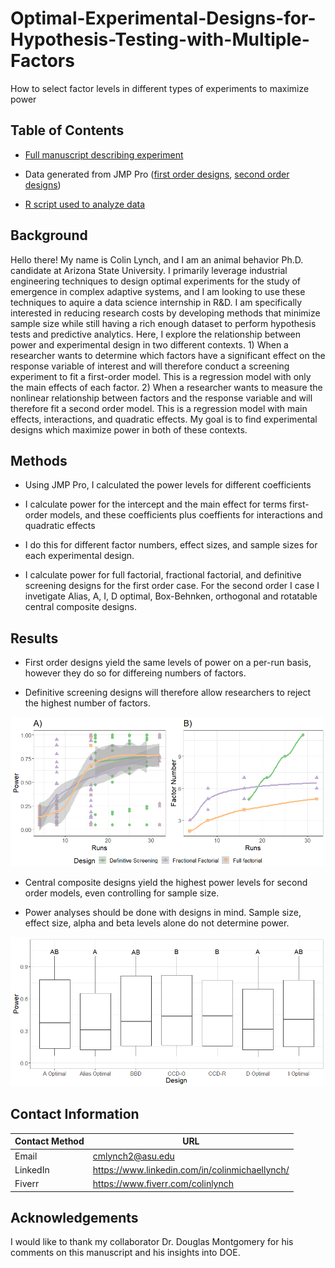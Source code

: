 # Optimal-Experimental-Designs-for-Hypothesis-Testing-with-Multiple-Factors
How to select factor levels in different types of experiments to maximize power 

## Table of Contents

* [Full manuscript describing experiment](https://github.com/colinmichaellynch/Optimal-Experimental-Designs-for-Hypothesis-Testing-with-Multiple-Factors/blob/main/Optimal%20Experimental%20Design%20for%20Hypothesis%20Testing%20with%20Multiple%20Factors.docx)

* Data generated from JMP Pro ([first order designs](https://github.com/colinmichaellynch/Optimal-Experimental-Designs-for-Hypothesis-Testing-with-Multiple-Factors/blob/main/PowerSheet2.csv), [second order designs](https://github.com/colinmichaellynch/Optimal-Experimental-Designs-for-Hypothesis-Testing-with-Multiple-Factors/blob/main/PowerSheet1.csv))

* [R script used to analyze data](https://github.com/colinmichaellynch/Optimal-Experimental-Designs-for-Hypothesis-Testing-with-Multiple-Factors/blob/main/PowerOptimality.R)

## Background

Hello there! My name is Colin Lynch, and I am an animal behavior Ph.D. candidate at Arizona State University. I primarily leverage industrial engineering techniques to design optimal experiments for the study of emergence in complex adaptive systems, and I am looking to use these techniques to aquire a data science internship in R&D. I am specifically interested in reducing research costs by developing methods that minimize sample size while still having a rich enough dataset to perform hypothesis tests and predictive analytics. Here, I explore the relationship between power and experimental design in two different contexts. 1) When a researcher wants to determine which factors have a significant effect on the response variable of interest and will therefore conduct a screening experiment to fit a first-order model. This is a regression model with only the main effects of each factor. 2) When a researcher wants to measure the nonlinear relationship between factors and the response variable and will therefore fit a second order model. This is a regression model with main effects, interactions, and quadratic effects. My goal is to find experimental designs which maximize power in both of these contexts. 

## Methods

* Using JMP Pro, I calculated the power levels for different coefficients 

* I calculate power for the intercept and the main effect for terms first-order models, and these coefficients plus coeffients for interactions and quadratic effects

* I do this for different factor numbers, effect sizes, and sample sizes for each experimental design.

* I calculate power for full factorial, fractional factorial, and definitive screening designs for the first order case. For the second order I case I invetigate Alias, A, I, D optimal, Box-Behnken, orthogonal and rotatable central composite designs. 

## Results 

* First order designs yield the same levels of power on a per-run basis, however they do so for differeing numbers of factors. 

* Definitive screening designs will therefore allow researchers to reject the highest number of factors. 

![](/Images/Rplot.png)

* Central composite designs yield the highest power levels for second order models, even controlling for sample size.

* Power analyses should be done with designs in mind. Sample size, effect size, alpha and beta levels alone do not determine power. 

![](/Images/powerDesigns.png)

## Contact Information

| Contact Method | URL |
| --- | --- |
| Email | cmlynch2@asu.edu |
| LinkedIn | https://www.linkedin.com/in/colinmichaellynch/ |
| Fiverr | https://www.fiverr.com/colinlynch |

## Acknowledgements

I would like to thank my collaborator Dr. Douglas Montgomery for his comments on this manuscript and his insights into DOE. 
